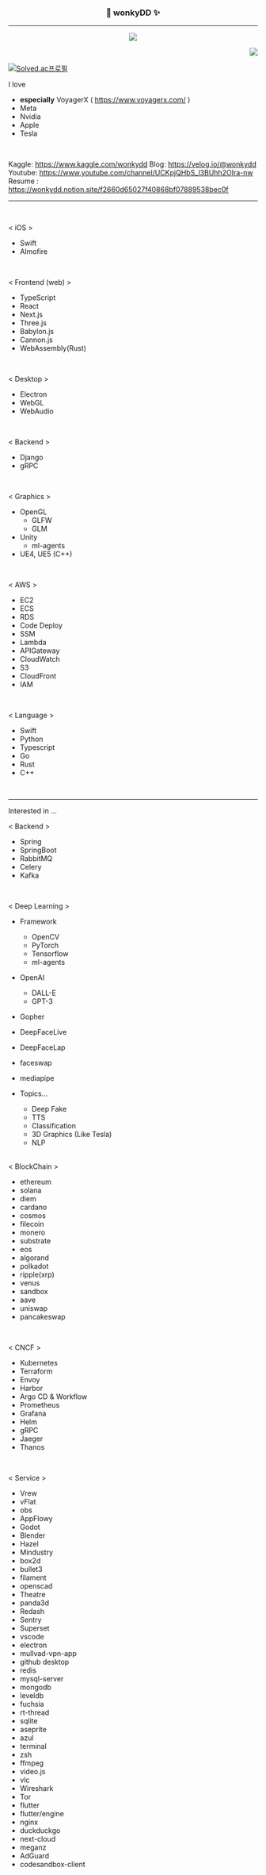 

<div align="center">
  

  
  ### 🍰 wonkyDD ✨ 
  
  ---
  <!-- <a href="https://www.hanyang.ac.kr/"><img src="https://img.shields.io/badge/Hanyang Univ-004c86?style=flat-square&logo=Twitter&logoColor=white"/></a> -->
  <a href="https://velog.io/@wonkydd"><img src="https://img.shields.io/badge/wonkydd-3DDC84?style=flat-square&logo=Velog&logoColor=white"/></a>
  <!-- <a href="https://solved.ac/bekpshsc01"><img src="http://mazassumnida.wtf/api/mini/generate_badge?boj=bekpshsc01"/></a> -->


  <img align="right" src="https://github-readme-stats.vercel.app/api/top-langs/?username=wonkyDD&theme=dracula&exclude_repo=Computer-Science-Engineering&layout=compact&langs_count=10"/>
  <br>
 
</div>


[![Solved.ac프로필](http://mazassumnida.wtf/api/v2/generate_badge?boj=bekpshsc01)](https://solved.ac/bekpshsc01)
<!-- <div style="color: yellow"> asdf </div>-->


I love 
- **especially** VoyagerX ( https://www.voyagerx.com/ )  
- Meta  
- Nvidia  
- Apple   
- Tesla

<br>

Kaggle: https://www.kaggle.com/wonkydd
Blog: https://velog.io/@wonkydd  
Youtube: https://www.youtube.com/channel/UCKpjQHbS_l3BUhh2OIra-nw  
Resume : https://wonkydd.notion.site/f2660d65027f40868bf07889538bec0f

---
<br>


< iOS >
- Swift
- Almofire

<br>


< Frontend (web) >
- TypeScript
- React
- Next.js
- Three.js
- Babylon.js
- Cannon.js
- WebAssembly(Rust)

<br>


< Desktop >
- Electron
- WebGL
- WebAudio

<br>


< Backend >
- Django
- gRPC

<br>


< Graphics >
- OpenGL
   - GLFW
   - GLM
- Unity
  - ml-agents
- UE4, UE5 (C++)

<br>


< AWS >
- EC2
- ECS
- RDS
- Code Deploy
- SSM
- Lambda
- APIGateway
- CloudWatch
- S3
- CloudFront
- IAM

<br>


< Language >
- Swift
- Python
- Typescript
- Go
- Rust
- C++

<br>


---

Interested in ...




< Backend >
- Spring
- SpringBoot
- RabbitMQ
- Celery
- Kafka

<br>

< Deep Learning >
- Framework
  - OpenCV
  - PyTorch
  - Tensorflow
  - ml-agents
- OpenAI
  - DALL-E
  - GPT-3
- Gopher
- DeepFaceLive
- DeepFaceLap
- faceswap
- mediapipe
- Topics...
  - Deep Fake
  - TTS
  - Classification
  - 3D Graphics (Like Tesla)
  - NLP
  
  
  <br>

< BlockChain >
- ethereum
- solana
- diem
- cardano
- cosmos
- filecoin
- monero
- substrate
- eos
- algorand
- polkadot
- ripple(xrp)
- venus
- sandbox
- aave
- uniswap
- pancakeswap

<br>


< CNCF >
- Kubernetes
- Terraform
- Envoy
- Harbor
- Argo CD & Workflow
- Prometheus
- Grafana
- Helm
- gRPC
- Jaeger
- Thanos


<br>


< Service >
- Vrew
- vFlat
- obs
- AppFlowy
- Godot
- Blender
- Hazel
- Mindustry
- box2d
- bullet3
- filament
- openscad
- Theatre
- panda3d
- Redash
- Sentry
- Superset
- vscode
- electron
- mullvad-vpn-app
- github desktop
- redis
- mysql-server
- mongodb
- leveldb
- fuchsia
- rt-thread
- sqlite
- aseprite
- azul
- terminal
- zsh
- ffmpeg
- video.js
- vlc
- Wireshark
- Tor
- flutter
- flutter/engine
- nginx
- duckduckgo
- next-cloud
- meganz
- AdGuard
- codesandbox-client



<br>
